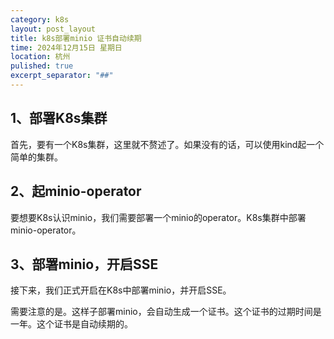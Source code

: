 ```yaml
---
category: k8s
layout: post_layout
title: k8s部署minio 证书自动续期
time: 2024年12月15日 星期日
location: 杭州
pulished: true
excerpt_separator: "##"
---
```

## 1、部署K8s集群
  首先，要有一个K8s集群，这里就不赘述了。如果没有的话，可以使用kind起一个简单的集群。
## 2、起minio-operator
  要想要K8s认识minio，我们需要部署一个minio的operator。K8s集群中部署minio-operator。

##

## 3、部署minio，开启SSE
  接下来，我们正式开启在K8s中部署minio，并开启SSE。

  需要注意的是。这样子部署minio，会自动生成一个证书。这个证书的过期时间是一年。这个证书是自动续期的。


